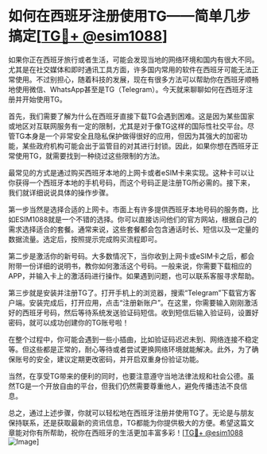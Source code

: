 # 如何在西班牙注册使用TG——简单几步搞定[[TG💪+ @esim1088](https://t.me/s/esim1088)]

如果你正在西班牙旅行或者生活，可能会发现当地的网络环境和国内有很大不同。尤其是在社交媒体和即时通讯工具方面，许多国内常用的软件在西班牙可能无法正常使用。不过别担心，随着科技的发展，现在有很多方法可以帮助你在西班牙顺畅地使用微信、WhatsApp甚至是TG（Telegram）。今天就来聊聊如何在西班牙注册并开始使用TG。

首先，我们需要了解为什么在西班牙直接下载TG会遇到困难。这是因为某些国家或地区对互联网服务有一定的限制，尤其是对于像TG这样的国际性社交平台。尽管TG本身是一个非常安全且隐私保护做得很好的应用，但因为其强大的加密功能，某些政府机构可能会出于监管目的对其进行封锁。因此，如果你想在西班牙正常使用TG，就需要找到一种绕过这些限制的方法。

最常见的方式是通过购买西班牙本地的上网卡或者eSIM卡来实现。这种卡可以让你获得一个西班牙本地的手机号码，而这个号码正是注册TG所必需的。接下来，我们就详细说说具体的操作步骤。

第一步当然是选择合适的上网卡。市面上有许多提供西班牙本地号码的服务商，比如ESIM1088就是一个不错的选择。你可以直接访问他们的官方网站，根据自己的需求选择适合的套餐。通常来说，这些套餐都会包含通话时长、短信以及一定量的数据流量。选定后，按照提示完成购买流程即可。

第二步是激活你的新号码。大多数情况下，当你收到上网卡或eSIM卡之后，都会附带一份详细的说明书，教你如何激活这个号码。一般来说，你需要下载相应的APP，并输入卡上的激活码进行操作。如果遇到问题，也可以联系客服寻求帮助。

第三步就是安装并注册TG了。打开手机上的浏览器，搜索“Telegram”下载官方客户端。安装完成后，打开应用，点击“注册新账户”。在这里，你需要输入刚刚激活好的西班牙号码，然后等待系统发送验证码短信。收到短信后输入验证码，设置好密码，就可以成功创建你的TG账号啦！

在整个过程中，你可能会遇到一些小插曲，比如验证码迟迟未到、网络连接不稳定等。但这些都是正常的，耐心等待或者尝试更换网络环境就能解决。此外，为了确保账号的安全，建议定期更改密码，并开启双重身份验证功能。

当然，在享受TG带来的便利的同时，也要注意遵守当地法律法规和社会公德。虽然TG是一个开放自由的平台，但我们仍然需要尊重他人，避免传播违法不良信息。

总之，通过上述步骤，你就可以轻松地在西班牙注册并使用TG了。无论是与朋友保持联系，还是获取最新的资讯信息，TG都能为你提供极大的方便。希望这篇文章能对你有所帮助，祝你在西班牙的生活更加丰富多彩！[[TG💪+ @esim1088](https://t.me/s/esim1088) ![Image](https://i.postimg.cc/4NQfJmqS/Snipaste-2025-05-13-00-14-12.png)]